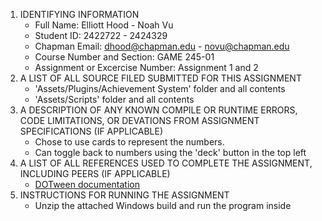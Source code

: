 1. IDENTIFYING INFORMATION
   * Full Name: Elliott Hood - Noah Vu
   * Student ID: 2422722 - 2424329
   * Chapman Email: dhood@chapman.edu - novu@chapman.edu
   * Course Number and Section: GAME 245-01
   * Assignment or Excercise Number: Assignment 1 and 2
2. A LIST OF ALL SOURCE FILED SUBMITTED FOR THIS ASSIGNMENT
   * 'Assets/Plugins/Achievement System' folder and all contents
   * 'Assets/Scripts' folder and all contents
3. A DESCRIPTION OF ANY KNOWN COMPILE OR RUNTIME ERRORS, CODE LIMITATIONS, OR
   DEVATIONS FROM ASSIGNMENT SPECIFICATIONS (IF APPLICABLE)
   * Chose to use cards to represent the numbers. 
   * Can toggle back to numbers using the 'deck' button in the top left
4. A LIST OF ALL REFERENCES USED TO COMPLETE THE ASSIGNMENT, INCLUDING PEERS (IF
   APPLICABLE)
   * [DOTween documentation](https://dotween.demigiant.com/documentation.php)
5. INSTRUCTIONS FOR RUNNING THE ASSIGNMENT
   * Unzip the attached Windows build and run the program inside
